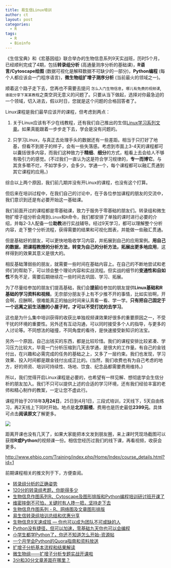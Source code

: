 ```yaml
---
title: 易生信Linux培训
author: ct
layout: post
categories:
  - R
tags:
  - R
  - Bioinfo
---
```


《生信宝典》和《宏基因组》联合举办的生物信息系列9天实战班，历时5个月，已经顺利完成了4期，包括**转录组分析** (高通量测序分析的基础课)，**R语言/Cytoscape绘图** (数据可视化是解释数据不可缺少的一部分)，**Python编程** (每个人都应该会一门程序语言)，**微生物组扩增子测序分析** (当前最火的领域之一)。

顺着这个路子走下去，您再也不需要去提问 `怎么入门生物信息`，`哪儿有免费的视频课`, `谁能分享下某某教程`之类空洞无意义的问题了。只要从当下做起，选择对你最急迫的一个领域，切入进去，假以时日，您就是这个问题的合格回答者了。

Linux课程是我们最早应该开的课程，但考虑到两点：

1. 关于Linux应该有不少在线教程，还有我们自己推出的生信[Linux学习系列文章](http://mp.weixin.qq.com/s/V7vmnOv9rwKMoHtlPMo5nQ)。如果真能跟着一步步走下去，学会是没有问题的。

2. 只学习Linux，与真正去处理手头的数据还有一些差距。相当于只打好了地基，但看不到房子的样子，会有一些失落感。考虑到市面上3-4天的课程都可以囊括很多内容，而我们这种致力于**精细**、**细分**的方式，粗看上去会给人不够有吸引力的感觉。(不过我们一直认为这是符合学习规律的，**专一而博它**。与其贪多嚼不烂，不如学多少，会多少。学通一个，每个课程都可以融汇贯通到其它课程的应用。)

综合以上两个原因，我们前几期并没有开Linux的课程，也没有这个打算。

但后来在培训过程中，在我们自己的讨论中，在于各位参加课程的朋友的交流中，我们意识到还是有必要开始这一基础课。

我们前面开过的课程都是零基础课，致力于服务于零基础的朋友们。转录组和微生物扩增子组分析会用到`Linux`和`R`命令，我们都安排了单独的课时进行必要的介绍，并每2-3人配备一位**助教**进行实战辅导。经过9天学习，都可以理解整个分析内容，走下整个分析流程，获得需要的结果和可视化图表，并能做一些融汇贯通。

但是基础好的朋友，可以更快地吸收学习内容，并拓展到自己的应用案例。**用自己的数据，把课程教授的分析方法，转变为自己的分析方法，拓展出更多地应用**，这样得到的效果其意义是很大的。

相反基础薄弱些的朋友，就需要一些时间在基础内容上。在自己的不断地尝试和老师们的帮助下，可以领会整个理论内容和实战流程。但实战的细节的**变通性和自如性**不免不足，需要后期继续花一些时间去巩固、学习、拓展。

为了尽量给参加的朋友们提高基础，我们会**提前**给参加的朋友提供**Linux基础和R基础的学习资料和视频**。无奈部分朋友手上有不少推不开的事情，比如实验啊，开会啊，应酬啊，很难能真正的抽出时间来认真看一看、学一学。**只有把自己固定于一个远离之前生活圈的小屋子时，才可以不受打扰的去学习**。

这也是为什么集中培训获得的收获比单独视频课效果好很多的重要原因之一，不受干扰的环境的重要性。另外还有互动沟通，可以同时接受多个人的指导，与更多的人讨论等。不同想法的碰撞，不同角度的看待，是快速接受新知识的法宝。

另外一个原因，自己出钱买的东西，都是比较珍惜。我们的课程安排比较紧凑、学习压力比较大，毕竟一门分析压缩到几天去学通，是很大的工作量。有自己的金钱付出，在兴趣和必需完成的任务的基础之上，又多了一层约束。我们也发现，学习效果、投入时间都是跟金钱付出成正比的。(当然，我们收费也有为自己考虑的地方，好的师资、培训可持续性、场地、饮食、纪念品都需要费用维持。)

所以，我们觉得开启Linux课程是必要的，也希望有一样见解、想彻底学会生信分析的朋友加入。我们不只可以提供上述的合适的学习环境，还有我们经验丰富的老师和精心制作的教案，一定让您不虚此行。

课程开始于2018年**3月24日**，25日到4月1日，三段式培训，2天线下，5天自由练习，再2天线上下同时开始。地点是**北京鼓楼**。费用也是历史最低**2399元**。具体可点击**阅读原文**了解更多。

![](http://www.ehbio.com/Training/Public/images/linux1.png)

距离开课也没有几天了，如果大家能把本文发到朋友圈，来上课时凭现场截图可以获赠**R或Python**的视频课一份。相信您经历过我们的线下课，再看视频，收获会更多。

http://www.ehbio.com/Training/index.php/Home/Index/course_details.html?id=1

前期课程相关的推文列于下，方便查阅。

* [转录组分析的正确姿势](http://mp.weixin.qq.com/s/Kx0gaU2x4pWjBq2I2Ffe6Q)
* [120分的转录组考题，你能得多少](http://mp.weixin.qq.com/s/BmtIOcIzIutufFilbJIgEA)
* [生物信息作图系列R、Cytoscape及图形排版和Python编程培训研讨班开课了](http://mp.weixin.qq.com/s/x-DInL34BbKUR-2UD2Ec3g)
* [维密摔倒不可怕，关键时有人搀一把，坚持走下去](http://mp.weixin.qq.com/s/4mWms-r5kg8kN7kJ60zZDQ)
* [生物信息作图系列 - R、网络图及文章图形排版](http://mp.weixin.qq.com/s/IS3uVvulYsCbyuV64bcdLg)
* [易生信转录组培训总结和优惠分享](http://mp.weixin.qq.com/s/TLxzWyKImJhMINkNxLk6Yg)
* [生物信息9天速成班 — 你也可以成为团队不可或缺的人](http://mp.weixin.qq.com/s/aRuaX-qXlHkF2vme9QqWag)
* [Python没有捷径，但可以加速，零基础九天你也可以会编程](http://mp.weixin.qq.com/s/vDAHTitasAUphWsrS2Uzlg)
* [小学生都学Python了，你还不知道怎么开始-资源帖](http://mp.weixin.qq.com/s/1JlAROpOCBwaG574EwvkVw)
* [一个月学会Python的Quora指南和资料放送](http://mp.weixin.qq.com/s/VTVVfpNSGgOJLNxeIqmFiw)
* [扩增子分析基本流程和结果解读](http://mp.weixin.qq.com/s/cCW7HKjU8IetBgMoiYUeCQ)
* [微生物组——扩增子分析专题实战开课啦](http://mp.weixin.qq.com/s/y_KFJZlKSCJFmbuvNJQyAw)
* [3分和30分文章差距在哪里？](https://mp.weixin.qq.com/s/kD-x7K4hI5KMgGXikyLt0Q)




































